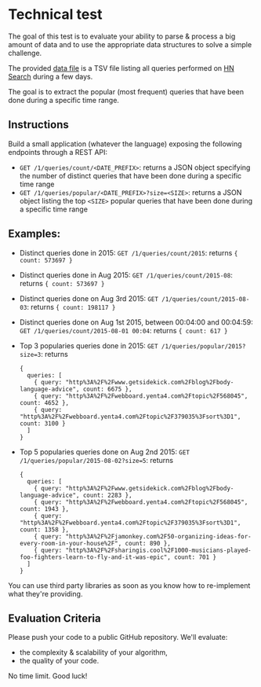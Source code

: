 # Technical test

The goal of this test is to evaluate your ability to parse & process a big amount of data and to use the appropriate data structures to solve a simple challenge.

The provided [data file](https://www.dropbox.com/s/duv704waqjp3tu1/hn_logs.tsv.gz?dl=0) is a TSV file listing all queries performed on [HN Search](https://hn.algolia.com) during a few days.

The goal is to extract the popular (most frequent) queries that have been done during a specific time range.

## Instructions

Build a small application (whatever the language) exposing the following endpoints through a REST API:
 * `GET /1/queries/count/<DATE_PREFIX>`: returns a JSON object specifying the number of distinct queries that have been done during a specific time range
 * `GET /1/queries/popular/<DATE_PREFIX>?size=<SIZE>`: returns a JSON object listing the top `<SIZE>` popular queries that have been done during a specific time range

## Examples:

 * Distinct queries done in 2015: `GET /1/queries/count/2015`: returns `{ count: 573697 }`
 * Distinct queries done in Aug 2015: `GET /1/queries/count/2015-08`: returns `{ count: 573697 }`
 * Distinct queries done on Aug 3rd 2015: `GET /1/queries/count/2015-08-03`: returns `{ count: 198117 }`
 * Distinct queries done on Aug 1st 2015, between 00:04:00 and 00:04:59: `GET /1/queries/count/2015-08-01 00:04`: returns `{ count: 617 }`

 * Top 3 popularies queries done in 2015: `GET /1/queries/popular/2015?size=3`: returns
    ```
    {
      queries: [
        { query: "http%3A%2F%2Fwww.getsidekick.com%2Fblog%2Fbody-language-advice", count: 6675 },
        { query: "http%3A%2F%2Fwebboard.yenta4.com%2Ftopic%2F568045", count: 4652 },
        { query: "http%3A%2F%2Fwebboard.yenta4.com%2Ftopic%2F379035%3Fsort%3D1", count: 3100 }
      ]
    }
    ```
 * Top 5 popularies queries done on Aug 2nd 2015: `GET /1/queries/popular/2015-08-02?size=5`: returns
    ```
    {
      queries: [
        { query: "http%3A%2F%2Fwww.getsidekick.com%2Fblog%2Fbody-language-advice", count: 2283 },
        { query: "http%3A%2F%2Fwebboard.yenta4.com%2Ftopic%2F568045", count: 1943 },
        { query: "http%3A%2F%2Fwebboard.yenta4.com%2Ftopic%2F379035%3Fsort%3D1", count: 1358 },
        { query: "http%3A%2F%2Fjamonkey.com%2F50-organizing-ideas-for-every-room-in-your-house%2F", count: 890 },
        { query: "http%3A%2F%2Fsharingis.cool%2F1000-musicians-played-foo-fighters-learn-to-fly-and-it-was-epic", count: 701 }
      ]
    }
    ```

You can use third party libraries as soon as you know how to re-implement what they're providing.

## Evaluation Criteria

Please push your code to a public GitHub repository. We'll evaluate:

 * the complexity & scalability of your algorithm,
 * the quality of your code.

No time limit. Good luck!
